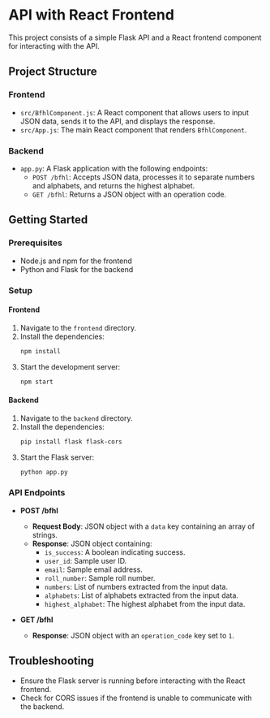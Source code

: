 
# API with React Frontend

This project consists of a simple Flask API and a React frontend component for interacting with the API.

## Project Structure

### Frontend

- `src/BfhlComponent.js`: A React component that allows users to input JSON data, sends it to the API, and displays the response.
- `src/App.js`: The main React component that renders `BfhlComponent`.

### Backend

- `app.py`: A Flask application with the following endpoints:
  - `POST /bfhl`: Accepts JSON data, processes it to separate numbers and alphabets, and returns the highest alphabet.
  - `GET /bfhl`: Returns a JSON object with an operation code.

## Getting Started

### Prerequisites

- Node.js and npm for the frontend
- Python and Flask for the backend

### Setup

#### Frontend

1. Navigate to the `frontend` directory.
2. Install the dependencies:
   ```bash
   npm install
   ```
3. Start the development server:
   ```bash
   npm start
   ```

#### Backend

1. Navigate to the `backend` directory.
2. Install the dependencies:
   ```bash
   pip install flask flask-cors
   ```
3. Start the Flask server:
   ```bash
   python app.py
   ```

### API Endpoints

- **POST /bfhl**
  - **Request Body**: JSON object with a `data` key containing an array of strings.
  - **Response**: JSON object containing:
    - `is_success`: A boolean indicating success.
    - `user_id`: Sample user ID.
    - `email`: Sample email address.
    - `roll_number`: Sample roll number.
    - `numbers`: List of numbers extracted from the input data.
    - `alphabets`: List of alphabets extracted from the input data.
    - `highest_alphabet`: The highest alphabet from the input data.

- **GET /bfhl**
  - **Response**: JSON object with an `operation_code` key set to `1`.

## Troubleshooting

- Ensure the Flask server is running before interacting with the React frontend.
- Check for CORS issues if the frontend is unable to communicate with the backend.

